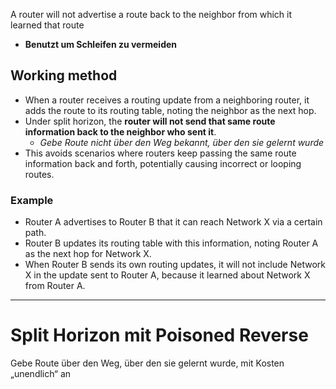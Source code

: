 A router will not advertise a route back to the neighbor from which it learned that route
- **Benutzt um Schleifen zu vermeiden**
## Working method
- When a router receives a routing update from a neighboring router, it adds the route to its routing table, noting the neighbor as the next hop.
- Under split horizon, the **router will not send that same route information back to the neighbor who sent it**.
	- *Gebe Route nicht über den Weg bekannt, über den sie gelernt wurde*
- This avoids scenarios where routers keep passing the same route information back and forth, potentially causing incorrect or looping routes.


### Example 
- Router A advertises to Router B that it can reach Network X via a certain path.
- Router B updates its routing table with this information, noting Router A as the next hop for Network X.
- When Router B sends its own routing updates, it will not include Network X in the update sent to Router A, because it learned about Network X from Router A.


--- 

# Split Horizon mit Poisoned Reverse
Gebe Route über den Weg, über den sie gelernt wurde, mit Kosten „unendlich“ an
